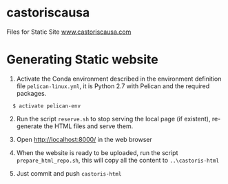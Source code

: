 # castoriscausa
Files for Static Site www.castoriscausa.com

# Generating Static website
1. Activate the Conda environment described in the environment definition file
`pelican-linux.yml`, it is Python 2.7 with Pelican and the required packages.
```
  $ activate pelican-env
```
2. Run the script `reserve.sh` to stop serving the local page (if existent), re-generate the HTML files and serve them.

3. Open [http://localhost:8000/](http://localhost:8000/) in the web browser

4. When the website is ready to be uploaded, run the script `prepare_html_repo.sh`, this will copy all the content to `..\castoris-html`

5. Just commit and push `castoris-html`
